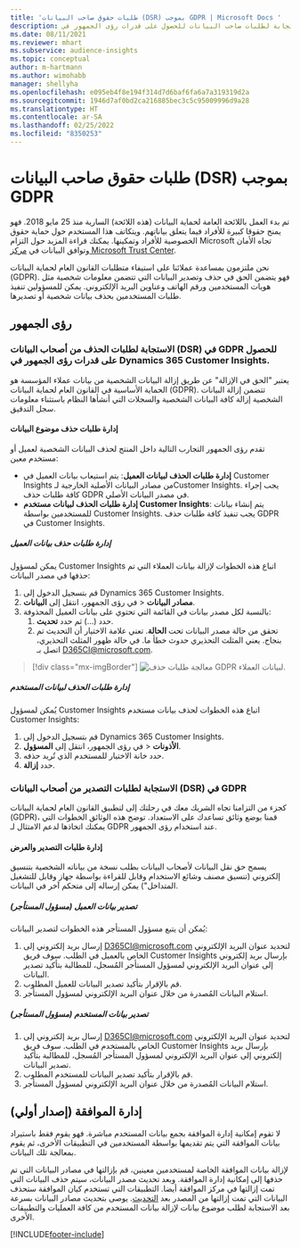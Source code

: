 ```yaml
---
title: 'طلبات حقوق صاحب البيانات (DSR) بموجب GDPR | Microsoft Docs '
description: الاستجابة لطلبات صاحب البيانات للحصول على قدرات رؤى الجمهور في Dynamics 365 Customer Insights.
ms.date: 08/11/2021
ms.reviewer: mhart
ms.subservice: audience-insights
ms.topic: conceptual
author: m-hartmann
ms.author: wimohabb
manager: shellyha
ms.openlocfilehash: e095eb4f8e194f314d7d6baf6fa6a7a319319d2a
ms.sourcegitcommit: 1946d7af0bd2ca216885bec3c5c95009996d9a28
ms.translationtype: HT
ms.contentlocale: ar-SA
ms.lasthandoff: 02/25/2022
ms.locfileid: "8350253"
---
```

# <a name="data-subject-rights-dsr-requests-under-gdpr"></a>طلبات حقوق صاحب البيانات (DSR) بموجب GDPR

تم بدء العمل باللائحة العامة لحماية البيانات (هذه اللائحة) السارية منذ 25 مايو 2018. فهو يمنح حقوقا كبيرة للأفراد فيما يتعلق بياناتهم. ويتكاتف هذا المستخدم حول حماية حقوق الخصوصية للأفراد وتمكينها. يمكنك قراءة المزيد حول التزام Microsoft تجاه الأمان وتوافق البيانات في [مركز Microsoft Trust Center](https://www.microsoft.com/trust-center).

نحن ملتزمون بمساعدة عملائنا على استيفاء متطلبات القانون العام لحماية البيانات (GDPR). فهو يتضمن الحق في حذف وتصدير البيانات التي تتضمن معلومات شخصية مثل هويات المستخدمين ورقم الهاتف وعناوين البريد الإلكتروني. يمكن للمسؤولين تنفيذ طلبات المستخدمين بحذف بيانات شخصية أو تصديرها.

## <a name="audience-insights"></a>رؤى الجمهور

### <a name="responding-to-gdpr-data-subject-delete-requests-for-dynamics-365-customer-insights-audience-insights-capability"></a>الاستجابة لطلبات الحذف من أصحاب البيانات (DSR) في GDPR للحصول على قدرات رؤى الجمهور في Dynamics 365 Customer Insights.

يعتبر "الحق في الإزالة" عن طريق إزالة البيانات الشخصية من بيانات عملاء المؤسسة هو الحماية الأساسية في القانون العام لحماية البيانات (GDPR). تتضمن إزالة البيانات الشخصية إزالة كافة البيانات الشخصية والسجلات التي أنشأها النظام باستثناء معلومات سجل التدقيق.

#### <a name="manage-data-subject-delete-requests"></a>إدارة طلبات حذف موضوع البيانات

تقدم رؤى الجمهور التجارب التالية داخل المنتج لحذف البيانات الشخصية لعميل أو مستخدم معين:

- **إدارة طلبات الحذف لبيانات العميل**: يتم استيعاب بيانات العميل في Customer Insights من مصادر البيانات الأصلية الخارجية لـCustomer Insights. يجب إجراء كافة طلبات حذف GDPR في مصدر البيانات الأصلي.
- **إدارة طلبات الحذف لبيانات مستخدم Customer Insights**: يتم إنشاء بيانات للمستخدمين بواسطة Customer Insights. يجب تنفيذ كافة طلبات حذف GDPR في Customer Insights.

##### <a name="manage-requests-to-delete-customer-data"></a>إدارة طلبات حذف بيانات العميل

يمكن لمسؤول Customer Insights اتباع هذه الخطوات لإزالة بيانات العملاء التي تم حذفها في مصدر البيانات:

1. قم بتسجيل الدخول إلى Dynamics 365 Customer Insights.
2. في رؤى الجمهور، انتقل إلى **البيانات‏‎** > **مصادر البيانات**.
3. بالنسبة لكل مصدر بيانات في القائمة التي تحتوي على بيانات العميل المحذوفة:
   1. حدد (...) ثم حدد **تحديث**.
   2. تحقق من حالة مصدر البيانات تحت **الحالة**. تعني علامة الاختيار أن التحديث تم بنجاح. يعني المثلث التحذيري حدوث خطأ ما. في حالة ظهور المثلث التحذيري، اتصل بـ D365CI@microsoft.com.

> [!div class="mx-imgBorder"]
> ![معالجة طلبات حذف GDPR لبيانات العملاء.](audience-insights/media/gdpr-data-sources.png "معالجة طلبات الحذف لبيانات العملاء")

##### <a name="manage-delete-requests-for-user-data"></a>إدارة طلبات الحذف لبيانات المستخدم

يُمكن لمسؤول Customer Insights اتباع هذه الخطوات لحذف بيانات مستخدم Customer Insights:

1. قم بتسجيل الدخول إلى Dynamics 365 Customer Insights.
2. في رؤى الجمهور، انتقل إلى **المسؤول‏‎** > **الأذونات**.
3. حدد خانة الاختيار للمستخدم الذي تُريد حذفه.
4. حدد **إزالة**.

### <a name="responding-to-gdpr-data-subject-export-requests"></a>الاستجابة لطلبات التصدير من أصحاب البيانات (DSR) في GDPR

كجزء من التزامنا تجاه الشريك معك في رحلتك إلى لتطبيق القانون العام لحماية البيانات (GDPR)، قمنا بوضع وثائق تساعدك على الاستعداد. توضح هذه الوثائق الخطوات التي يمكنك اتخاذها لدعم الامتثال لـ GDPR عند استخدام رؤى الجمهور.

#### <a name="manage-export-and-view-requests"></a>إدارة طلبات التصدير والعرض

يسمح حق نقل البيانات لأصحاب البيانات بطلب نسخة من بياناته الشخصية بتنسيق إلكتروني (تنسيق مصنف وشائع الاستخدام وقابل للقراءة بواسطة جهاز وقابل للتشغيل المتداخل") يمكن إرساله إلى متحكم آخر في البيانات.

##### <a name="export-customer-data-tenant-admin"></a>تصدير بيانات العميل (مسؤول المستأجر)

يُمكن أن يتبع مسؤول المستأجر هذه الخطوات لتصدير البيانات:

1. إرسال بريد إلكتروني إلى D365CI@microsoft.com لتحديد عنوان البريد الإلكتروني الخاص بالعميل في الطلب. سوف فريق Customer Insights بإرسال بريد إلكتروني إلى عنوان البريد الإلكتروني لمسؤول المستأجر المُسجل، للمطالبة بتأكيد تصدير البيانات.
2. قم بالإقرار بتأكيد تصدير البيانات للعميل المطلوب.
3. استلام البيانات المُصدرة من خلال عنوان البريد الإلكتروني لمسؤول المستأجر.

##### <a name="export-user-data-tenant-admin"></a>تصدير بيانات المستخدم (مسؤول المستأجر)

1. إرسال بريد إلكتروني إلى D365CI@microsoft.com لتحديد عنوان البريد الإلكتروني الخاص بالمستخدم في الطلب. سوف فريق Customer Insights بإرسال بريد إلكتروني إلى عنوان البريد الإلكتروني لمسؤول المستأجر المُسجل، للمطالبة بتأكيد تصدير البيانات.
2. قم بالإقرار بتأكيد تصدير البيانات للمستخدم المطلوب.
3. استلام البيانات المُصدرة من خلال عنوان البريد الإلكتروني لمسؤول المستأجر.

## <a name="consent-management-preview"></a>إدارة الموافقة (إصدار أولي)

لا تقوم إمكانية إدارة الموافقة بجمع بيانات المستخدم مباشرة. فهو يقوم فقط باستيراد بيانات الموافقة التي يتم تقديمها بواسطة المستخدمين في التطبيقات الأخرى، ثم يقوم بمعالجة تلك البيانات.

لإزالة بيانات الموافقة الخاصة لمستخدمين معينين، قم بإزالتها في مصادر البيانات التي تم حذفها إلى إمكانية إدارة الموافقة. وبعد تحديث مصدر البيانات، سيتم حذف البيانات التي تمت إزالتها في مركز الموافقة أيضا. التطبيقات التي تستخدم كيان الموافقة ستحذف البيانات التي تمت إزالتها من المصدر بعد [التحديث](audience-insights/system.md#refresh-processes). يوصى بتحديث مصادر البيانات بسرعة بعد الاستجابة لطلب موضوع بيانات لإزالة بيانات المستخدم من كافة العمليات والتطبيقات الأخرى.


<!-- ## Engagement insights (preview)

### Deleting and exporting event data containing end user identifiable information

The following sections describe how to delete and export event data that might contain personal data.

To delete or export data:

1. Tag event properties that contain data with personal information.
2. Delete or export data associated with specific values (for example: a specified user ID).

#### Tag and update event properties

Personal data is tagged on an event property level. First, tag the properties being considered for deletion or export.

To tag an event property as containing personal information, follow these steps:

1. Open the workspace containing the event.

1. Go to **Data** > **Events** to see the list of events in the selected workspace.
  
1. Select the event you want to tag.

1. Select **Edit properties** to open the pane listing all properties of the selected event.
     
1. Select **...** and then choose **Edit** to reach the **Update property** dialog.

   ![Edit event.](engagement-insights/media/edit-event.png "Edit event")

1. In the **Update Property** window, choose **...** in the upper right corner, and then choose the **Contains EUII** box. Choose **Update** to save your changes.

   ![Save your changes.](engagement-insights/media/update-property.png "Save your changes")

   > [!NOTE]
   > Every time the event schema changes or you create a new event, it's recommended that you evaluate the associated event properties and tag or untag them as containing personal data, if necessary.

#### Delete or export tagged event data

If all event properties have been tagged appropriately as described in the previous step, an environment admin can issue a deletion request against the tagged event data.

To manage EUII deletion or export requests

1. Go to **Admin** > **Environment** > **Settings**.

1. In the **Manage end user identifiable information (EUII)** section, select **Manage EUII**.

##### Deletion

For deletion, you can enter a list of comma-separated user IDs in the **Delete end user identifiable information (EUII)** section. These IDs will then be compared with all tagged event properties of all projects in the current environment via exact string matching. 

If a property value matches one of the provided IDs, the associated event will be permanently deleted. Due to the irreversibility of this action, you must confirm the deletion after selecting **Delete**.

##### Export

The export process is identical to the deletion process when it comes to defining event property values in the **Export end user identifiable information (EUII)** section. Additionally, you'll need to provide an **Azure blob storage URL** to specify the export destination. The Azure Blob URL must include a [Shared Access Signature (SAS)](/azure/storage/common/storage-sas-overview).

After selecting **Export**, all events of the current team that contain matching tagged properties will be exported in CSV format to the export destination.

### Good practices

* Try to avoid sending any events that contain personal data.
* If you need to send events containing EUII data, limit the number of events and event properties that contain EUII data. Ideally, limit yourself to one such event.
* Make sure that as few people as possible have access to the sent personal data.
* For events containing personal data, make sure that you set one property to emit a unique identifier that can easily be linked to a specific user (for example, a user ID). This makes it easier to segregate data and to export or delete the right data.
* Only tag one property per event as containing personal data. Ideally one that only contains a unique identifier.
* Do not tag properties containing verbose values (for example, an entire request body). Engagement insights capability uses exact string matching when deciding which events to delete or export. -->

[!INCLUDE[footer-include](includes/footer-banner.md)]